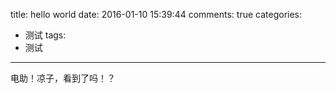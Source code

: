 title: hello world
date: 2016-01-10 15:39:44
comments: true
categories:
  - 测试
tags:
  - 测试
---

电助！凉子，看到了吗！？

